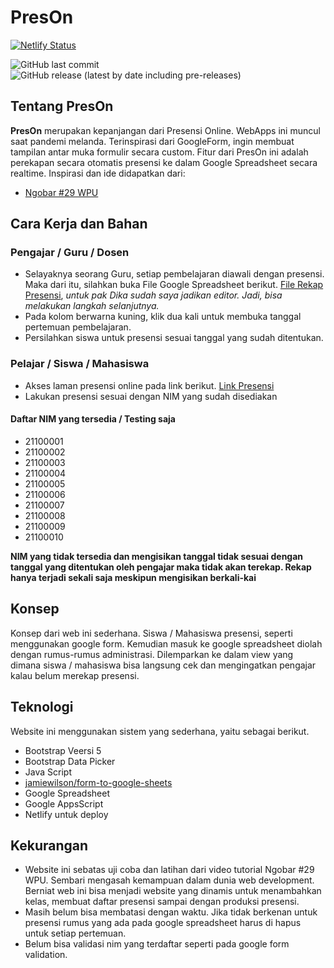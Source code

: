 # PresOn

[![Netlify Status](https://api.netlify.com/api/v1/badges/0c404268-689f-4f13-b3c1-1710c51a6ef5/deploy-status)](https://preson.netlify.com)

<img alt="GitHub last commit" src="https://img.shields.io/github/last-commit/januarprasetiya/PresOn">
<img alt="GitHub release (latest by date including pre-releases)" src="https://img.shields.io/github/v/release/januarprasetiya/PresOn?include_prereleases">

## Tentang PresOn

**PresOn** merupakan kepanjangan dari Presensi Online. WebApps ini muncul saat pandemi melanda. Terinspirasi dari GoogleForm, ingin membuat tampilan antar muka formulir secara custom. Fitur dari PresOn ini adalah perekapan secara otomatis presensi ke dalam Google Spreadsheet secara realtime. Inspirasi dan ide didapatkan dari:

- [Ngobar #29 WPU](https://youtu.be/2XosKncBoQ4)

## Cara Kerja dan Bahan

### Pengajar / Guru / Dosen

- Selayaknya seorang Guru, setiap pembelajaran diawali dengan presensi. Maka dari itu, silahkan buka File Google Spreadsheet berikut. [File Rekap Presensi](https://docs.google.com/spreadsheets/d/1kiJXMnO5KWO1ZWDOdRbcW5sbO8yqYg4Ab3icBg5463I/edit?usp=sharing), _untuk pak Dika sudah saya jadikan editor. Jadi, bisa melakukan langkah selanjutnya._
- Pada kolom berwarna kuning, klik dua kali untuk membuka tanggal pertemuan pembelajaran.
- Persilahkan siswa untuk presensi sesuai tanggal yang sudah ditentukan.

### Pelajar / Siswa / Mahasiswa

- Akses laman presensi online pada link berikut. [Link Presensi](https://preson.netlify.com)
- Lakukan presensi sesuai dengan NIM yang sudah disediakan

#### Daftar NIM yang tersedia / Testing saja

- 21100001
- 21100002
- 21100003
- 21100004
- 21100005
- 21100006
- 21100007
- 21100008
- 21100009
- 21100010

**NIM yang tidak tersedia dan mengisikan tanggal tidak sesuai dengan tanggal yang ditentukan oleh pengajar maka tidak akan terekap. Rekap hanya terjadi sekali saja meskipun mengisikan berkali-kai**

## Konsep

Konsep dari web ini sederhana. Siswa / Mahasiswa presensi, seperti menggunakan google form. Kemudian masuk ke google spreadsheet diolah dengan rumus-rumus administrasi. Dilemparkan ke dalam view yang dimana siswa / mahasiswa bisa langsung cek dan mengingatkan pengajar kalau belum merekap presensi.

## Teknologi

Website ini menggunakan sistem yang sederhana, yaitu sebagai berikut.

- Bootstrap Veersi 5
- Bootstrap Data Picker
- Java Script
- [jamiewilson/form-to-google-sheets](https://github.com/jamiewilson/form-to-google-sheets)
- Google Spreadsheet
- Google AppsScript
- Netlify untuk deploy

## Kekurangan

- Website ini sebatas uji coba dan latihan dari video tutorial Ngobar #29 WPU. Sembari mengasah kemampuan dalam dunia web development. Berniat web ini bisa menjadi website yang dinamis untuk menambahkan kelas, membuat daftar presensi sampai dengan produksi presensi.
- Masih belum bisa membatasi dengan waktu. Jika tidak berkenan untuk presensi rumus yang ada pada google spreadsheet harus di hapus untuk setiap pertemuan.
- Belum bisa validasi nim yang terdaftar seperti pada google form validation.
